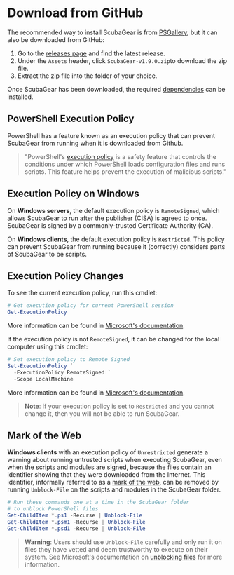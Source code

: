# Download from GitHub

The recommended way to install ScubaGear is from [PSGallery](psgallery.md), but it can also be downloaded from GitHub:

1. Go to the [releases page](https://github.com/cisagov/ScubaGear/releases) and find the latest release.
2. Under the `Assets` header, click `ScubaGear-v1.9.0.zip`to download the zip file.
3. Extract the zip file into the folder of your choice.

Once ScubaGear has been downloaded, the required [dependencies](../prerequisites/dependencies.md) can be installed.

## PowerShell Execution Policy

PowerShell has a feature known as an execution policy that can prevent ScubaGear from running when it is downloaded from Github.

>"PowerShell's [execution policy](https://learn.microsoft.com/en-us/powershell/module/microsoft.powershell.core/about/about_execution_policies?view=powershell-5.1) is a safety feature that controls the conditions under which PowerShell loads configuration files and runs scripts. This feature helps prevent the execution of malicious scripts."  

## Execution Policy on Windows 

On **Windows servers**, the default execution policy is `RemoteSigned`, which allows ScubaGear to run after the publisher (CISA) is agreed to once. ScubaGear is signed by a commonly-trusted Certificate Authority (CA). 

On **Windows clients**, the default execution policy is `Restricted`. This policy can prevent ScubaGear from running because it (correctly) considers parts of ScubaGear to be scripts.  

## Execution Policy Changes

To see the current execution policy, run this cmdlet:

```powershell
# Get execution policy for current PowerShell session
Get-ExecutionPolicy
```

More information can be found in [Microsoft's documentation](https://learn.microsoft.com/en-us/powershell/module/microsoft.powershell.security/get-executionpolicy?view=powershell-5.1).

If the execution policy is not `RemoteSigned`, it can be changed for the local computer using this cmdlet:

```powershell
# Set execution policy to Remote Signed
Set-ExecutionPolicy `
  -ExecutionPolicy RemoteSigned `
  -Scope LocalMachine
```

More information can be found in [Microsoft's documentation](https://learn.microsoft.com/en-us/powershell/module/microsoft.powershell.security/set-executionpolicy?view=powershell-5.1).

> **Note**: If your execution policy is set to `Restricted` and you cannot change it, then you will not be able to run ScubaGear.

## Mark of the Web

**Windows clients** with an execution policy of `Unrestricted` generate a warning about running untrusted scripts when executing ScubaGear, even when the scripts and modules are signed, because the files contain an identifier showing that they were downloaded from the Internet. This identifier, informally referred to as a [mark of the web](https://learn.microsoft.com/en-us/powershell/module/microsoft.powershell.core/about/about_execution_policies?view=powershell-7.4#manage-signed-and-unsigned-scripts), can be removed by running `Unblock-File` on the scripts and modules in the ScubaGear folder. 


```powershell
# Run these commands one at a time in the ScubaGear folder
# to unblock PowerShell files
Get-ChildItem *.ps1 -Recurse | Unblock-File
Get-ChildItem *.psm1 -Recurse | Unblock-File
Get-ChildItem *.psd1 -Recurse | Unblock-File
```

> **Warning**: Users should use `Unblock-File` carefully and only run it on files they have vetted and deem trustworthy to execute on their system. See Microsoft's documentation on [unblocking files](https://learn.microsoft.com/en-us/powershell/module/microsoft.powershell.utility/unblock-file?view=powershell-5.1) for more information.
